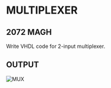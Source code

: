 # MULTIPLEXER
## 2072 MAGH
Write VHDL code for 2-input multiplexer.

## OUTPUT
![MUX](https://github.com/yamsubash/ES_VHDL/assets/149253579/cfee678f-0957-4671-a219-d6ee7f5e6db6)
